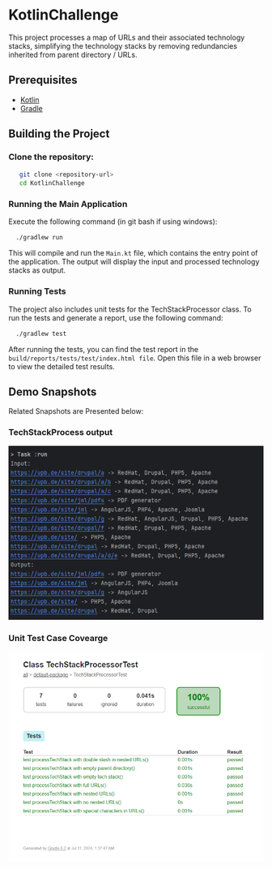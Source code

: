 # KotlinChallenge

This project processes a map of URLs and their associated technology stacks, simplifying the technology stacks by removing redundancies inherited from parent directory / URLs.


## Prerequisites

- [Kotlin](https://kotlinlang.org/docs/tutorials/command-line.html)
- [Gradle](https://gradle.org/install/)

## Building the Project

### Clone the repository:
```bash
   git clone <repository-url>
   cd KotlinChallenge
 ```

### Running the Main Application
Execute the following command (in git bash if using windows):
```bash
  ./gradlew run
```
This will compile and run the `Main.kt` file, which contains the entry point of the application. 
The output will display the input and processed technology stacks as output.

### Running Tests
The project also includes unit tests for the TechStackProcessor class. 
To run the tests and generate a report, use the following command:

```bash
  ./gradlew test
```

After running the tests, you can find the test report in the `build/reports/tests/test/index.html file`. 
Open this file in a web browser to view the detailed test results.



## Demo Snapshots
Related Snapshots are Presented below:

### TechStackProcess output
![Alt Text](src/main/resources/image/img.png)

### Unit Test Case Covearge
![Alt Text](src/main/resources/image/img_1.png)